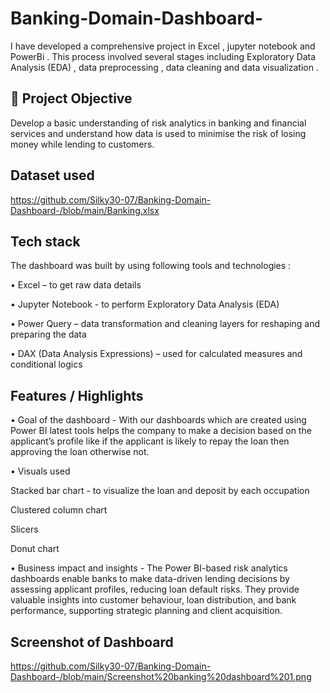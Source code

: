 # Banking-Domain-Dashboard-
I have developed a comprehensive project in Excel , jupyter notebook  and PowerBi . This process  involved several stages including  Exploratory Data Analysis (EDA) , data preprocessing , data cleaning and data visualization . 
## 🎯 Project Objective
Develop a basic understanding of risk analytics in banking and financial services and understand how data is used to minimise the risk of losing money while lending to customers.

## Dataset used 
https://github.com/Silky30-07/Banking-Domain-Dashboard-/blob/main/Banking.xlsx

## Tech stack 

The dashboard was built by using following tools and technologies :

•	Excel – to get raw data details

•	Jupyter Notebook -  to perform Exploratory Data Analysis (EDA) 

•	Power Query – data transformation and cleaning layers for reshaping and preparing the data 

•	DAX (Data Analysis Expressions) – used for calculated measures and conditional logics 

## Features / Highlights 

•	Goal of the dashboard - With our dashboards which are created using Power BI latest tools helps the company to make a decision based on the applicant’s profile like if the applicant is likely to repay the loan then approving the loan otherwise not.

•	Visuals used 

Stacked bar chart -  to visualize the loan and deposit by each occupation

Clustered column chart

Slicers 

Donut chart

•	Business impact and insights -  The Power BI-based risk analytics dashboards enable banks to make data-driven lending decisions by assessing applicant profiles, reducing loan default risks. They provide valuable insights into customer behaviour, loan distribution, and bank performance, supporting strategic planning and client acquisition.


## Screenshot of Dashboard
https://github.com/Silky30-07/Banking-Domain-Dashboard-/blob/main/Screenshot%20banking%20dashboard%201.png

